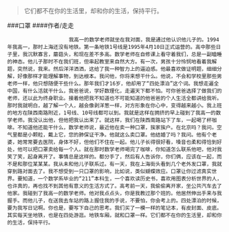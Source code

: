 > 它们都不在你的生活里，却和你的生活，保持平行。

###口罩
####作者/走走

						我高一的数学老师就坐在我对面，我是通过他认识他儿子的。1994年我高一，那时上海还没有地铁。第一条地铁1号线是1995年4月10日正式运营的。高中那些日子里，我沉默寡言，蘑菇头，和现在差不多高。数学老师在自修课上看守着我们，总是一副瞌睡的神态。他儿子那时不在我们班，但串起教室来自然大方。有一次，男孩十分怜悯地看着我解题，突然说，我来。然后洋洋洒洒，这给了我一种智力上的逼迫感。他最喜欢做证明题，细细分解，好像那样才能理解事物，到达根本。我问他，你将来想干什么。他说，不会和学校里那些男老师一样，他只想随便干些什么。那年我们才16岁，他却用了“四处漂泊”这个词。我想走遍全中国，有什么活就干什么，我爸爸说，学好数理化，走遍天下都不怕。可你爸爸选择了做我们的老师，还以此为终身职业。接着他把我不知道也不可能知道的他爸爸的个人生活全都讲给我听。那时我就明白，越了解一个人，越会像剥洋葱一样，对方形象在你心中，变得越来越小。我上班的地方在陕西南路附近，1号线、10号线都可以到。我就是这样在拥挤的早上碰到了我高一的数学老师。我没认出他，但他把我认出来了。就这样，我们在陕西南路站下了车，一起喝了杯咖啡。不知道他还能干什么，数学老师说，最近他在卖一种口罩，挨家挨户。在北京吗？我问。空气里都是小颗粒，戴上它，您的肺保证干净。他就这么卖口罩。他结婚了吗？我问。他有个老婆，她常常要去医院，身体不好，但他们不住在一起。他儿子长得很好看，嗓音也柔和得恰到好处，他可以把口罩卖给每一个人。就在那时数学老师喝完了咖啡，你知道怎么联系他吧，他对我笑了笑，起身离开了。事情总是这样的。都分手了，然后有人告诉你，你们俩，应该在一起，而不是和那位某某某。我从未和他儿子联系过。有一天，我在上海街头看到几个老外发口罩，我就穿到路对面去了。我不想受到一只口罩的影响，比如说，类似蝴蝶效应。口罩让你过滤真实世界。要知道，一个数学系毕业的“211”本科生，一个喜欢读历史书，喜欢用图表分析世界的人，也许真的，再也找不到其他有意义的生活方式了。高考前一天，我偷偷离开家，坐公共汽车去了他家。我碰到了我高一的数学老师。他对我点点头，你是我教过那个班的。他居然伸出手来与我握手。而他儿子，在送我去车站的路上握住我的手说，不要怕，你会考上的。四处漂泊的时候，要为我写日记啊。你也是，要写下自己的思考。我们买了一模一样的笔记本，有皮封面、皮底。其实每天坐地铁，也是在四处游逛。地铁车厢，就和口罩一样。它们都不在你的生活里，却和你的生活，保持平行。			  		